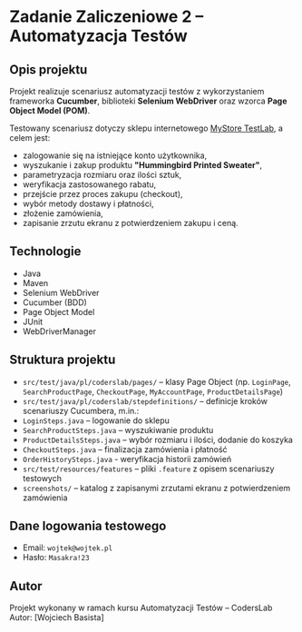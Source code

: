 # Zadanie Zaliczeniowe 2 – Automatyzacja Testów

## Opis projektu

Projekt realizuje scenariusz automatyzacji testów z wykorzystaniem frameworka **Cucumber**, biblioteki **Selenium WebDriver** oraz wzorca **Page Object Model (POM)**.

Testowany scenariusz dotyczy sklepu internetowego [MyStore TestLab](https://mystore-testlab.coderslab.pl), a celem jest:

- zalogowanie się na istniejące konto użytkownika,
- wyszukanie i zakup produktu **"Hummingbird Printed Sweater"**,
- parametryzacja rozmiaru oraz ilości sztuk,
- weryfikacja zastosowanego rabatu,
- przejście przez proces zakupu (checkout),
- wybór metody dostawy i płatności,
- złożenie zamówienia,
- zapisanie zrzutu ekranu z potwierdzeniem zakupu i ceną.

## Technologie

- Java
- Maven
- Selenium WebDriver
- Cucumber (BDD)
- Page Object Model
- JUnit
- WebDriverManager

## Struktura projektu

- `src/test/java/pl/coderslab/pages/` – klasy Page Object (np. `LoginPage`, `SearchProductPage`, `CheckoutPage`, `MyAccountPage`, `ProductDetailsPage`)
- `src/test/java/pl/coderslab/stepdefinitions/` – definicje kroków scenariuszy Cucumbera, m.in.:
- `LoginSteps.java` – logowanie do sklepu
- `SearchProductSteps.java` – wyszukiwanie produktu
- `ProductDetailsSteps.java` – wybór rozmiaru i ilości, dodanie do koszyka
- `CheckoutSteps.java` – finalizacja zamówienia i płatność
- `OrderHistorySteps.java` - weryfikacja historii zamówień
- `src/test/resources/features` – pliki `.feature` z opisem scenariuszy testowych
- `screenshots/` – katalog z zapisanymi zrzutami ekranu z potwierdzeniem zamówienia


## Dane logowania testowego


- Email: `wojtek@wojtek.pl`
- Hasło: `Masakra!23`

## Autor

Projekt wykonany w ramach kursu Automatyzacji Testów – CodersLab  
Autor: [Wojciech Basista]

